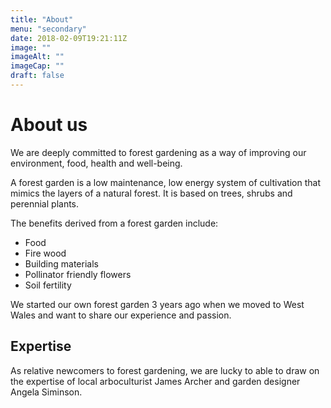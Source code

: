 ```yaml
---
title: "About"
menu: "secondary"
date: 2018-02-09T19:21:11Z
image: ""
imageAlt: ""
imageCap: ""
draft: false
---
```


# About us

We are deeply committed to forest gardening as a way of improving our environment, food, health and well-being.

A forest garden is a low maintenance, low energy system of cultivation that mimics the layers of a natural forest. It is based on trees, shrubs and perennial plants.

The benefits derived from a forest garden include:

* Food
* Fire wood
* Building materials
* Pollinator friendly flowers
* Soil fertility

We started our own forest garden 3 years ago when we moved to West Wales and want to share our experience and passion.

## Expertise

As relative newcomers to forest gardening, we are lucky to able to draw on the expertise of local arboculturist James Archer and garden designer Angela Siminson.
